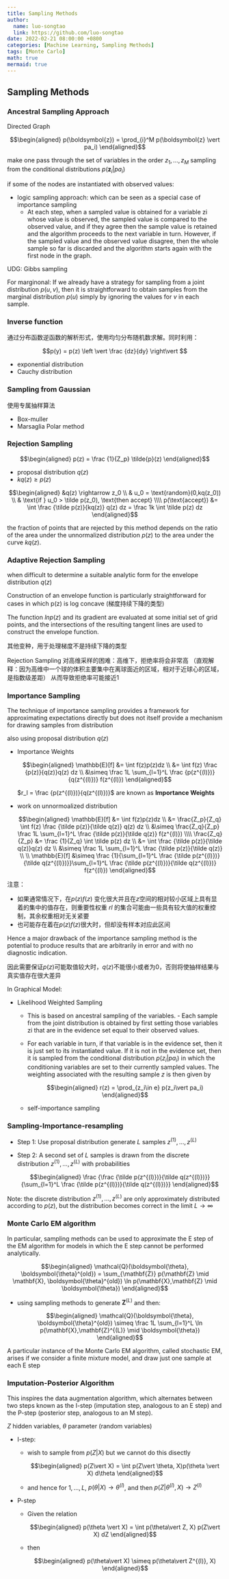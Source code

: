 ```yaml
---
title: Sampling Methods
author:
  name: luo-songtao
  link: https://github.com/luo-songtao
date: 2022-02-21 08:00:00 +0800
categories: [Machine Learning, Sampling Methods]
tags: [Monte Carlo]
math: true
mermaid: true
---
```


## Sampling Methods

### Ancestral Sampling Approach

Directed Graph

$$\begin{aligned} p(\boldsymbol{z}) = \prod_{i}^M p(\boldsymbol{z} \vert pa_i) \end{aligned}$$

make one pass through the set of variables in the order $z_1, . . . , z_M$ sampling from the conditional distributions $p(\boldsymbol{z}_i|pa_i)$

if some of the nodes are instantiated with observed values:
- logic sampling approach: which can be seen as a special case of importance sampling
  - At each step, when a sampled value is obtained for a variable zi whose value is observed, the sampled value is compared to the observed value, and if they agree then the sample value is retained and the algorithm proceeds to the next variable in turn. However, if the sampled value and the observed value disagree, then the whole sample so far is discarded and the algorithm starts again with the first node in the graph.

UDG: Gibbs sampling

For marginonal: If we already have a strategy for sampling from a joint distribution $p(u, v)$, then it is straightforward to obtain samples from the marginal distribution $p(u)$ simply by ignoring the values for $v$ in each sample.


### Inverse function

通过分布函数逆函数的解析形式，使用均匀分布随机数求解。同时利用：

$$p(y) = p(z) \left \vert \frac {dz}{dy} \right\vert $$

- exponential distribution
- Cauchy distribution

### Sampling from Gaussian

使用专属抽样算法
- Box-muller 
- Marsaglia Polar method

###  Rejection Sampling

$$\begin{aligned} p(z) = \frac {1}{Z_p} \tilde{p}(z) \end{aligned}$$

- proposal distribution $q(z)$
- $kq(z) \ge p(z)$

$$\begin{aligned} &q(z) \rightarrow z_0 \\ & u_0 = \text{random}(0,kq(z_0)) \\ & \text{if } u_0 > \tilde p(z_0), \text{then accept} \\\\ p(\text{accept}) &= \int \frac {\tilde p(z)}{kq(z)} q(z) dz = \frac 1k \int \tilde p(z) dz \end{aligned}$$

the fraction of points that are rejected by this method depends on the ratio of the area under the unnormalized distribution $p(z)$ to the area under the curve $kq(z)$.

### Adaptive Rejection Sampling

when difficult to determine a suitable analytic form for the envelope distribution $q(z)$

Construction of an envelope function is particularly straightforward for cases in which p(z) is log concave
(梯度持续下降的类型)

The function $ln p(z)$ and its gradient are evaluated at some initial set of grid points, and the intersections of the resulting tangent lines are used to construct the envelope function.

其他变种，用于处理梯度不是持续下降的类型

Rejection Sampling 对高维采样的困难：高维下，拒绝率将会非常高 （直观解释：因为高维中一个球的体积主要集中在离球面近的区域，相对于近球心的区域，是指数级差距） 从而导致拒绝率可能接近1


### Importance Sampling

The technique of importance sampling provides a framework for approximating expectations directly but does not itself provide a mechanism for drawing samples from distribution

also using proposal distribution $q(z)$

- Importance Weights

    $$\begin{aligned} \mathbb{E}[f] &= \int f(z)p(z)dz \\  &= \int f(z) \frac {p(z)}{q(z)}q(z) dz \\ &\simeq \frac 1L \sum_{l=1}^L \frac {p(z^{(l)})}{q(z^{(l)})} f(z^{(l)}) \end{aligned}$$

    $r_l = \frac {p(z^{(l)})}{q(z^{(l)})}$ are known as **Importance Weights**

- work on unnormoalized distribution

    $$\begin{aligned} \mathbb{E}[f] &= \int f(z)p(z)dz \\  &= \frac{Z_p}{Z_q}  \int f(z) \frac {\tilde p(z)}{\tilde q(z)} q(z) dz \\ &\simeq \frac{Z_q}{Z_p} \frac 1L \sum_{l=1}^L \frac {\tilde p(z)}{\tilde q(z)} f(z^{(l)}) \\\\ \frac{Z_q}{Z_p} &= \frac {1}{Z_q} \int \tilde p(z) dz \\ &= \int \frac {\tilde p(z)}{\tilde q(z)}q(z) dz \\ &\simeq \frac 1L \sum_{l=1}^L \frac {\tilde p(z)}{\tilde q(z)} \\ \\ \mathbb{E}[f] &\simeq \frac {1}{\sum_{l=1}^L \frac {\tilde p(z^{(l)})}{\tilde q(z^{(l)})}}\sum_{l=1}^L \frac {\tilde p(z^{(l)})}{\tilde q(z^{(l)})} f(z^{(l)}) \end{aligned}$$ 

注意：
- 如果通常情况下，在$p(z)f(z)$ 变化很大并且在$z$空间的相对较小区域上具有显着的集中的值存在，则重要性权重 ${rl}$ 的集合可能由一些具有较大值的权重控制，其余权重相对无关紧要
- 也可能存在着在$p(z)f(z)$很大时，但却没有样本对应此区间

Hence a major drawback of the importance sampling method is the potential to produce results that are arbitrarily in error and with no diagnostic indication.

因此需要保证$p(z)$可能取值较大时，$q(z)$不能很小或者为0，否则将使抽样结果与真实值存在很大差异

In Graphical Model: 
- Likelihood Weighted Sampling
  - This is based on ancestral sampling of the variables. - Each sample from the joint distribution is obtained by first setting those variables zi that are in the evidence set equal to their observed values.
  - For each variable in turn, if that variable is in the evidence set, then it is just set to its instantiated value. If it is not in the evidence set, then it is sampled from the conditional distribution $p(z_i|pa_i)$ in which the conditioning variables are set to their currently sampled values. The weighting associated with the resulting sample $z$ is then given by

    $$\begin{aligned} r(z) = \prod_{z_i\in e} p(z_i\vert pa_i) \end{aligned}$$

  - self-importance sampling

### Sampling-Importance-resampling

- Step 1: Use proposal distribution generate $L$ samples $z^{(1)},...,z^{(L)}$
- Step 2: A second set of $L$ samples is drawn from the discrete distribution $z^{(1)},...,z^{(L)}$ with probabilities 

    $$\begin{aligned} \frac {\frac {\tilde p(z^{(l)})}{\tilde q(z^{(l)})}}{\sum_{l=1}^L \frac {\tilde p(z^{(l)})}{\tilde q(z^{(l)})}} \end{aligned}$$

Note: the discrete distribution $z^{(1)},...,z^{(L)}$ are only approximately distributed according to $p(z)$, but the distribution becomes correct in the limit $L \rightarrow \infty$


### Monte Carlo EM algorithm

In particular, sampling methods can be used to approximate the E step of the EM algorithm for models in which the E step cannot be performed analytically.

$$\begin{aligned} \mathcal{Q}(\boldsymbol{\theta}, \boldsymbol{\theta}^{old}) = \sum_{\mathbf{Z}} p(\mathbf{Z} \mid \mathbf{X}, \boldsymbol{\theta}^{old})  \ln p(\mathbf{X},\mathbf{Z} \mid \boldsymbol{\theta}) \end{aligned}$$  

- using sampling methods to generate ${\mathbf{Z}^{(L)}}$ and then:

    $$\begin{aligned} \mathcal{Q}(\boldsymbol{\theta}, \boldsymbol{\theta}^{old}) \simeq \frac 1L \sum_{l=1}^L \ln p(\mathbf{X},\mathbf{Z}^{(L)} \mid \boldsymbol{\theta}) \end{aligned}$$

A particular instance of the Monte Carlo EM algorithm, called stochastic EM, arises if we consider a finite mixture model, and draw just one sample at each E step

### Imputation-Posterior Algorithm

This inspires the data augmentation algorithm, which alternates between two steps known as the I-step (imputation step, analogous to an E step) and the P-step (posterior step, analogous to an M step).

$Z$ hidden variables, $\theta$ parameter (random variables)

- I-step:
  - wish to sample from $p(Z\vert X)$ but we cannot do this disectly

    $$\begin{aligned} p(Z\vert X) = \int p(Z\vert \theta, X)p(\theta \vert X) d\theta \end{aligned}$$

  - and hence for $1,...,L$, $p(\theta\vert X) \rightarrow \theta^{(l)}$, and then $p(Z\vert \theta^{(l)}, X)\rightarrow Z^{(l)}$
- P-step
  - Given the relation

    $$\begin{aligned} p(\theta \vert X) = \int p(\theta\vert Z, X) p(Z\vert X) dZ \end{aligned}$$
  - then 

    $$\begin{aligned} p(\theta\vert X) \simeq p(\theta\vert Z^{(l)}, X) \end{aligned}$$

